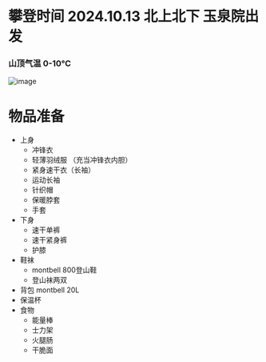 # 攀登时间 2024.10.13 北上北下 玉泉院出发
### 山顶气温 0-10℃
![image](https://github.com/user-attachments/assets/77bd007f-6461-4153-b437-83a341b66fb2)

# 物品准备
- 上身
  - 冲锋衣
  - 轻薄羽绒服 （充当冲锋衣内胆）
  - 紧身速干衣（长袖）
  - 运动长袖
  - 针织帽
  - 保暖脖套
  - 手套
- 下身
  - 速干单裤
  - 速干紧身裤
  - 护膝
- 鞋袜
  - montbell 800登山鞋
  - 登山袜两双
- 背包 montbell 20L
- 保温杯
- 食物
  - 能量棒
  - 士力架
  - 火腿肠
  - 干脆面
